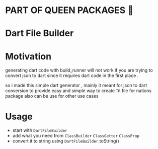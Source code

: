 # **PART OF QUEEN PACKAGES 👑**

# Dart File Builder

# Motivation

generating dart code with build_runner will not work if you are trying to convert json to dart since it requires dart code in the first place .

so i made this simple dart generator , mainly it meant for json to dart conversion
to provide easy and simple way to create `TR` file for nations package also can be use for other use cases

# Usage

- start with `DartFileBuilder`
- add what you need from `ClassBuilder` `ClassGetter` `ClassProp`
- convert it to string using `DartFileBuilder`.toString()
